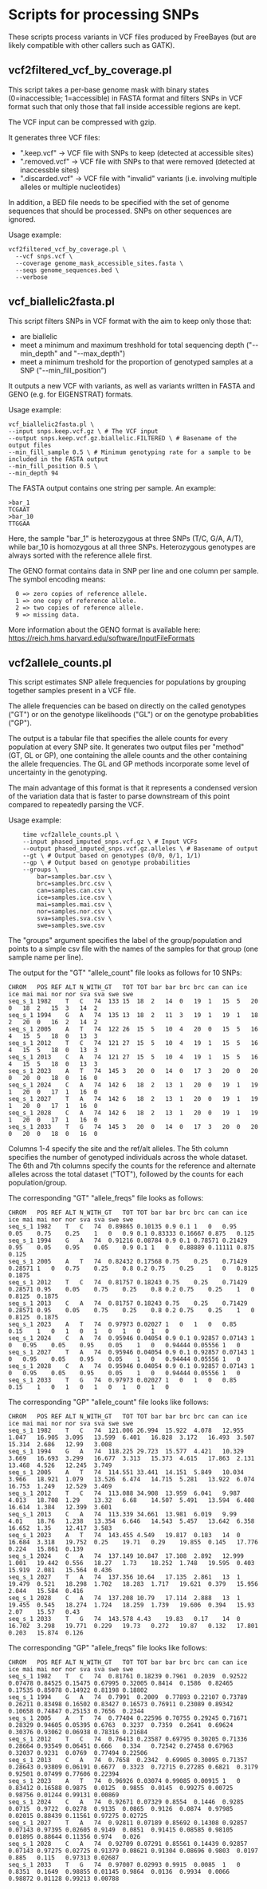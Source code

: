 # Scripts for processing SNPs

These scripts process variants in VCF files produced by FreeBayes (but are likely compatible with other callers such as GATK).

## vcf2filtered_vcf_by_coverage.pl

This script takes a per-base genome mask with binary states (0=inaccessible; 1=accessible) in FASTA format and filters SNPs in VCF format such that only those that fall inside accessible regions are kept.

The VCF input can be compressed with gzip.

It generates three VCF files:

- ".keep.vcf"       -> VCF file with SNPs to keep (detected at accessible sites)
- ".removed.vcf"    -> VCF file with SNPs to that were removed (detected at inaccessble sites)
- ".discarded.vcf"  -> VCF file with "invalid" variants (i.e. involving multiple alleles or multiple nucleotides) 

In addition, a BED file needs to be specified with the set of genome sequences that should be processed. SNPs on other sequences are ignored.

Usage example:

    vcf2filtered_vcf_by_coverage.pl \
      --vcf snps.vcf \
      --coverage genome_mask_accessible_sites.fasta \
      --seqs genome_sequences.bed \
      --verbose

## vcf_biallelic2fasta.pl

This script filters SNPs in VCF format with the aim to keep only those that:

- are biallelic
- meet a minimum and maximum treshhold for total sequencing depth ("--min_depth" and "--max_depth")
- meet a minimum treshold for the proportion of genotyped samples at a SNP ("--min_fill_position")

It outputs a new VCF with variants, as well as variants written in FASTA and GENO (e.g. for EIGENSTRAT) formats.

Usage example:
    
    vcf_biallelic2fasta.pl \
    --input snps.keep.vcf.gz \ # The VCF input
    --output snps.keep.vcf.gz.biallelic.FILTERED \ # Basename of the output files
    --min_fill_sample 0.5 \ # Minimum genotyping rate for a sample to be included in the FASTA output
    --min_fill_position 0.5 \
    --min_depth 94
    
The FASTA output contains one string per sample. An example:

    >bar_1
    TCGAAT
    >bar_10
    TTGGAA

Here, the sample "bar_1" is heterozygous at three SNPs (T/C, G/A, A/T), while bar_10 is homozygous at all three SNPs. Heterozygous genotypes are always sorted with the reference allele first.

The GENO format contains data in SNP per line and one column per sample. The symbol encoding means:

      0 => zero copies of reference allele.
      1 => one copy of reference allele.
      2 => two copies of reference allele.
      9 => missing data.

More information about the GENO format is available here: https://reich.hms.harvard.edu/software/InputFileFormats

## vcf2allele_counts.pl

This script estimates SNP allele frequencies for populations by grouping together samples present in a VCF file.

The allele frequencies can be based on directly on the called genotypes ("GT") or on the genotype likelihoods ("GL") or on the genotype probablities ("GP").

The output is a tabular file that specifies the allele counts for every population at every SNP site. It generates two output files per "method" (GT, GL or GP), one containing the allele counts and the other containing the allele frequencies. The GL and GP methods incorporate some level of uncertainty in the genotyping.

The main advantage of this format is that it represents a condensed version of the variation data that is faster to parse downstream of this point compared to repeatedly parsing the VCF.

Usage example:

        time vcf2allele_counts.pl \
        --input phased_imputed_snps.vcf.gz \ # Input VCFs
        --output phased_imputed_snps.vcf.gz.alleles \ # Basename of output
        --gt \ # Output based on genotypes (0/0, 0/1, 1/1)
        --gp \ # Output based on genotype probabilities
        --groups \
            bar=samples.bar.csv \
            brc=samples.brc.csv \
            can=samples.can.csv \
            ice=samples.ice.csv \
            mai=samples.mai.csv \
            nor=samples.nor.csv \
            sva=samples.sva.csv \
            swe=samples.swe.csv
                
The "groups" argument specifies the label of the group/population and points to a simple csv file with the names of the samples for that group (one sample name per line).
 
 The output for the "GT" "allele_count" file looks as follows for 10 SNPs:
 
    CHROM	POS	REF	ALT	N_WITH_GT	TOT	TOT	bar	bar	brc	brc	can	can	ice	ice	mai	mai	nor	nor	sva	sva	swe	swe
    seq_s_1	1982	T	C	74	133	15	18	2	14	0	19	1	15	5	20	0	18	2	15	3	14	2
    seq_s_1	1994	G	A	74	135	13	18	2	11	3	19	1	19	1	18	2	20	0	16	2	14	2
    seq_s_1	2005	A	T	74	122	26	15	5	10	4	20	0	15	5	16	4	15	5	18	0	13	3
    seq_s_1	2012	T	C	74	121	27	15	5	10	4	19	1	15	5	16	4	15	5	18	0	13	3
    seq_s_1	2013	C	A	74	121	27	15	5	10	4	19	1	15	5	16	4	15	5	18	0	13	3
    seq_s_1	2023	A	T	74	145	3	20	0	14	0	17	3	20	0	20	0	20	0	18	0	16	0
    seq_s_1	2024	C	A	74	142	6	18	2	13	1	20	0	19	1	19	1	20	0	17	1	16	0
    seq_s_1	2027	T	A	74	142	6	18	2	13	1	20	0	19	1	19	1	20	0	17	1	16	0
    seq_s_1	2028	C	A	74	142	6	18	2	13	1	20	0	19	1	19	1	20	0	17	1	16	0
    seq_s_1	2033	T	G	74	145	3	20	0	14	0	17	3	20	0	20	0	20	0	18	0	16	0

Columns 1-4 specify the site and the ref/alt alleles. The 5th column specifies the number of genotyped individuals across the whole dataset. The 6th and 7th columns specify the counts for the reference and alternate alleles across the total dataset ("TOT"), followed by the counts for each population/group.

The corresponding "GT" "allele_freqs" file looks as follows:

    CHROM	POS	REF	ALT	N_WITH_GT	TOT	TOT	bar	bar	brc	brc	can	can	ice	ice	mai	mai	nor	nor	sva	sva	swe	swe
    seq_s_1	1982	T	C	74	0.89865	0.10135	0.9	0.1	1	0	0.95	0.05	0.75	0.25	1	0	0.9	0.1	0.83333	0.16667	0.875	0.125
    seq_s_1	1994	G	A	74	0.91216	0.08784	0.9	0.1	0.78571	0.21429	0.95	0.05	0.95	0.05	0.9	0.1	1	0	0.88889	0.11111	0.875	0.125
    seq_s_1	2005	A	T	74	0.82432	0.17568	0.75	0.25	0.71429	0.28571	1	0	0.75	0.25	0.8	0.2	0.75	0.25	1	0	0.8125	0.1875
    seq_s_1	2012	T	C	74	0.81757	0.18243	0.75	0.25	0.71429	0.28571	0.95	0.05	0.75	0.25	0.8	0.2	0.75	0.25	1	0	0.8125	0.1875
    seq_s_1	2013	C	A	74	0.81757	0.18243	0.75	0.25	0.71429	0.28571	0.95	0.05	0.75	0.25	0.8	0.2	0.75	0.25	1	0	0.8125	0.1875
    seq_s_1	2023	A	T	74	0.97973	0.02027	1	0	1	0	0.85	0.15	1	0	1	0	1	0	1	0	1	0
    seq_s_1	2024	C	A	74	0.95946	0.04054	0.9	0.1	0.92857	0.07143	1	0	0.95	0.05	0.95	0.05	1	0	0.94444	0.05556	1	0
    seq_s_1	2027	T	A	74	0.95946	0.04054	0.9	0.1	0.92857	0.07143	1	0	0.95	0.05	0.95	0.05	1	0	0.94444	0.05556	1	0
    seq_s_1	2028	C	A	74	0.95946	0.04054	0.9	0.1	0.92857	0.07143	1	0	0.95	0.05	0.95	0.05	1	0	0.94444	0.05556	1	0
    seq_s_1	2033	T	G	74	0.97973	0.02027	1	0	1	0	0.85	0.15	1	0	1	0	1	0	1	0	1	0

The corresponding "GP" "allele_count" file looks like follows:

    CHROM	POS	REF	ALT	N_WITH_GT	TOT	TOT	bar	bar	brc	brc	can	can	ice	ice	mai	mai	nor	nor	sva	sva	swe	swe
    seq_s_1	1982	T	C	74	121.006	26.994	15.922	4.078	12.955	1.047	16.905	3.095	13.599	6.401	16.828	3.172	16.493	3.507	15.314	2.686	12.99	3.008
    seq_s_1	1994	G	A	74	118.225	29.723	15.577	4.421	10.329	3.669	16.693	3.299	16.677	3.313	15.373	4.615	17.863	2.131	13.468	4.526	12.245	3.749
    seq_s_1	2005	A	T	74	114.551	33.441	14.151	5.849	10.034	3.966	18.921	1.079	13.526	6.474	14.715	5.281	13.922	6.074	16.753	1.249	12.529	3.469
    seq_s_1	2012	T	C	74	113.088	34.908	13.959	6.041	9.987	4.013	18.708	1.29	13.32	6.68	14.507	5.491	13.594	6.408	16.614	1.384	12.399	3.601
    seq_s_1	2013	C	A	74	113.339	34.661	13.981	6.019	9.99	4.01	18.76	1.238	13.354	6.646	14.543	5.457	13.642	6.358	16.652	1.35	12.417	3.583
    seq_s_1	2023	A	T	74	143.455	4.549	19.817	0.183	14	0	16.684	3.318	19.752	0.25	19.71	0.29	19.855	0.145	17.776	0.224	15.861	0.139
    seq_s_1	2024	C	A	74	137.149	10.847	17.108	2.892	12.999	1.001	19.442	0.556	18.27	1.73	18.252	1.748	19.595	0.403	15.919	2.081	15.564	0.436
    seq_s_1	2027	T	A	74	137.356	10.64	17.135	2.861	13	1	19.479	0.521	18.298	1.702	18.283	1.717	19.621	0.379	15.956	2.044	15.584	0.416
    seq_s_1	2028	C	A	74	137.208	10.79	17.114	2.888	13	1	19.455	0.545	18.274	1.724	18.259	1.739	19.606	0.394	15.93	2.07	15.57	0.43
    seq_s_1	2033	T	G	74	143.578	4.43	19.83	0.17	14	0	16.702	3.298	19.771	0.229	19.73	0.272	19.87	0.132	17.801	0.203	15.874	0.126

The corresponding "GP" "allele_freqs" file looks like follows:

    CHROM	POS	REF	ALT	N_WITH_GT	TOT	TOT	bar	bar	brc	brc	can	can	ice	ice	mai	mai	nor	nor	sva	sva	swe	swe
    seq_s_1	1982	T	C	74	0.81761	0.18239	0.7961	0.2039	0.92522	0.07478	0.84525	0.15475	0.67995	0.32005	0.8414	0.1586	0.82465	0.17535	0.85078	0.14922	0.81198	0.18802
    seq_s_1	1994	G	A	74	0.7991	0.2009	0.77893	0.22107	0.73789	0.26211	0.83498	0.16502	0.83427	0.16573	0.76911	0.23089	0.89342	0.10658	0.74847	0.25153	0.7656	0.2344
    seq_s_1	2005	A	T	74	0.77404	0.22596	0.70755	0.29245	0.71671	0.28329	0.94605	0.05395	0.6763	0.3237	0.7359	0.2641	0.69624	0.30376	0.93062	0.06938	0.78316	0.21684
    seq_s_1	2012	T	C	74	0.76413	0.23587	0.69795	0.30205	0.71336	0.28664	0.93549	0.06451	0.666	0.334	0.72542	0.27458	0.67963	0.32037	0.9231	0.0769	0.77494	0.22506
    seq_s_1	2013	C	A	74	0.7658	0.2342	0.69905	0.30095	0.71357	0.28643	0.93809	0.06191	0.6677	0.3323	0.72715	0.27285	0.6821	0.3179	0.92501	0.07499	0.77606	0.22394
    seq_s_1	2023	A	T	74	0.96926	0.03074	0.99085	0.00915	1	0	0.83412	0.16588	0.9875	0.0125	0.9855	0.0145	0.99275	0.00725	0.98756	0.01244	0.99131	0.00869
    seq_s_1	2024	C	A	74	0.92671	0.07329	0.8554	0.1446	0.9285	0.0715	0.9722	0.0278	0.9135	0.0865	0.9126	0.0874	0.97985	0.02015	0.88439	0.11561	0.97275	0.02725
    seq_s_1	2027	T	A	74	0.92811	0.07189	0.85692	0.14308	0.92857	0.07143	0.97395	0.02605	0.9149	0.0851	0.91415	0.08585	0.98105	0.01895	0.88644	0.11356	0.974	0.026
    seq_s_1	2028	C	A	74	0.92709	0.07291	0.85561	0.14439	0.92857	0.07143	0.97275	0.02725	0.91379	0.08621	0.91304	0.08696	0.9803	0.0197	0.885	0.115	0.97313	0.02687
    seq_s_1	2033	T	G	74	0.97007	0.02993	0.9915	0.0085	1	0	0.8351	0.1649	0.98855	0.01145	0.9864	0.0136	0.9934	0.0066	0.98872	0.01128	0.99213	0.00788

 
